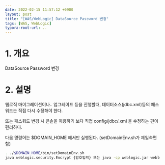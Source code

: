 ```yaml
---
date: 2022-02-15 11:57:12 +0900
layout: post
title: "[WAS/WebLogic] DataSource Password 변경"
tags: [WAS, WebLogic]
typora-root-url: ..
---
```



# 1. 개요

DataSource Password 변경



# 2. 설명

웹로직 마이그레이션이나.. 업그레이드 등을 진행할때, 데이터소스(jdbc.xml)등의 패스워드는 직접 다시 수정해야 한다.

또는 패스워드 변경 시 콘솔을 이용하기 보다 직접 config/jdbc/.xml 을 수정하는 편이 편리하다.



다음 명령어는 $DOMAIN_HOME 에서만 실행된다. (setDomainEnv.sh가 제일속편함)

```sh
. ./$DOMAIN_HOME/bin/setDomainEnv.sh
java weblogic.security.Encrypt {암호입력} 또는 java -cp weblogic.jar weblogic.security.Encrypt {암호입력}
```

